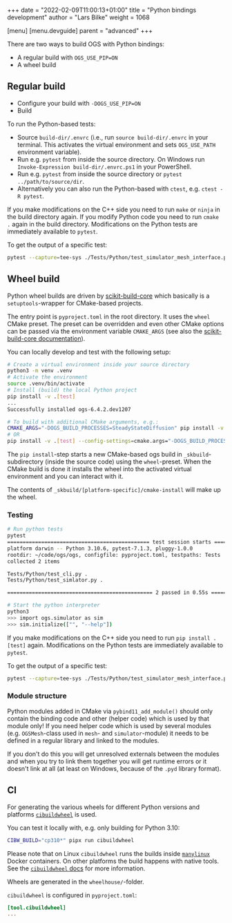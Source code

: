 +++
date = "2022-02-09T11:00:13+01:00"
title = "Python bindings development"
author = "Lars Bilke"
weight = 1068

[menu]
  [menu.devguide]
    parent = "advanced"
+++

There are two ways to build OGS with Python bindings:

- A regular build with `OGS_USE_PIP=ON`
- A wheel build

## Regular build

- Configure your build with `-DOGS_USE_PIP=ON`
- Build

To run the Python-based tests:

- Source `build-dir/.envrc` (i.e., run `source build-dir/.envrc` in your terminal. This activates the virtual environment and sets `OGS_USE_PATH` environment variable).
- Run e.g. `pytest` from inside the source directory. On Windows run `Invoke-Expression build-dir/.envrc.ps1` in your PowerShell.
- Run e.g. `pytest` from inside the source directory or `pytest ../path/to/source/dir`.
- Alternatively you can also run the Python-based with `ctest`, e.g. `ctest -R pytest`.

If you make modifications on the C++ side you need to run `make` or `ninja` in the build directory again. If you modify Python code you need to run `cmake .` again in the build directory. Modifications on the Python tests are immediately available to `pytest`.

To get the output of a specific test:

```bash
pytest --capture=tee-sys ./Tests/Python/test_simulator_mesh_interface.py
```

## Wheel build

Python wheel builds are driven by [scikit-build-core](https://scikit-build-core.readthedocs.io) which basically is a `setuptools`-wrapper for CMake-based projects.

The entry point is `pyproject.toml` in the root directory. It uses the `wheel` CMake preset. The preset can be overridden and even other CMake options can be passed via the environment variable `CMAKE_ARGS` (see also the [scikit-build-core documentation](https://scikit-build-core.readthedocs.io/en/latest/configuration.html#configuring-cmake-arguments-and-defines)).

You can locally develop and test with the following setup:

```bash
# Create a virtual environment inside your source directory
python3 -m venv .venv
# Activate the environment
source .venv/bin/activate
# Install (build) the local Python project
pip install -v .[test]
...
Successfully installed ogs-6.4.2.dev1207

# To build with additional CMake arguments, e.g.:
CMAKE_ARGS="-DOGS_BUILD_PROCESSES=SteadyStateDiffusion" pip install -v .[test]
# OR
pip install -v .[test] --config-settings=cmake.args="-DOGS_BUILD_PROCESSES=SteadyStateDiffusion"
```

The `pip install`-step starts a new CMake-based ogs build in `_skbuild`-subdirectory (inside the source code) using the `wheel`-preset. When the CMake build is done it installs the wheel into the activated virtual environment and you can interact with it.

The contents of `_skbuild/[platform-specific]/cmake-install` will make up the wheel.

### Testing

```bash
# Run python tests
pytest
============================================== test session starts ===============================================
platform darwin -- Python 3.10.6, pytest-7.1.3, pluggy-1.0.0
rootdir: ~/code/ogs/ogs, configfile: pyproject.toml, testpaths: Tests
collected 2 items

Tests/Python/test_cli.py .                                                                                 [ 50%]
Tests/Python/test_simlator.py .                                                                            [100%]

=============================================== 2 passed in 0.55s ================================================

# Start the python interpreter
python3
>>> import ogs.simulator as sim
>>> sim.initialize(["", "--help"])
```

If you make modifications on the C++ side you need to run `pip install .[test]` again. Modifications on the Python tests are immediately available to `pytest`.

To get the output of a specific test:

```bash
pytest --capture=tee-sys ./Tests/Python/test_simulator_mesh_interface.py
```

### Module structure

Python modules added in CMake via `pybind11_add_module()` should only contain the binding code and other (helper code) which is used by that module only! If you need helper code which is used by several modules (e.g. `OGSMesh`-class used in `mesh`- and `simulator`-module) it needs to be defined in a regular library and linked to the modules.

If you don't do this you will get unresolved externals between the modules and when you try to link them together you will get runtime errors or it doesn't link at all (at least on Windows, because of the `.pyd` library format).

## CI

For generating the various wheels for different Python versions and platforms [`cibuildwheel`](https://cibuildwheel.readthedocs.io/en/stable/) is used.

You can test it locally with, e.g. only building for Python 3.10:

```bash
CIBW_BUILD="cp310*" pipx run cibuildwheel
```

Please note that on Linux `cibuildwheel` runs the builds inside [`manylinux`](https://github.com/pypa/manylinux) Docker containers. On other platforms the build happens with native tools. See the [`cibuildwheel` docs](https://cibuildwheel.readthedocs.io/en/stable/#how-it-works) for more information.

Wheels are generated in the `wheelhouse/`-folder.

`cibuildwheel` is configured in `pyproject.toml`:

```toml
[tool.cibuildwheel]
...
```
